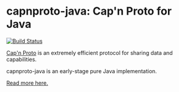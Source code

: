 # capnproto-java: Cap'n Proto for Java

[![Build Status](https://travis-ci.org/dwrensha/capnproto-java.svg?branch=master)](https://travis-ci.org/dwrensha/capnproto-java)


[Cap'n Proto](http://capnproto.org) is an extremely efficient protocol for sharing data
and capabilities.

capnproto-java is an early-stage pure Java implementation.

[Read more here.](https://dwrensha.github.io/capnproto-java/index.html)
